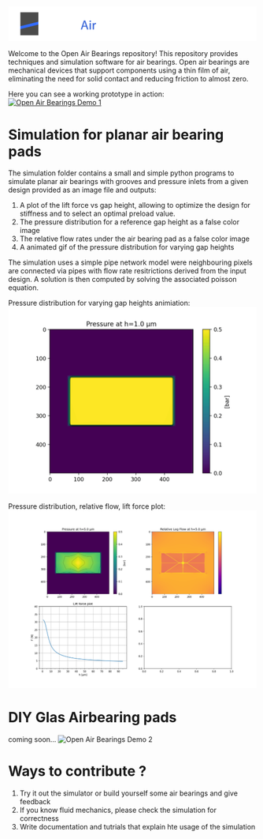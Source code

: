 ![Logo](images/open_air_bearings_logo_dark.png)

Welcome to the Open Air Bearings repository! This repository provides techniques and simulation software for air bearings. Open air bearings are mechanical devices that support components using a thin film of air, eliminating the need for solid contact and reducing friction to almost zero.

Here you can see a working prototype in action:
[![Open Air Bearings Demo 1](https://img.youtube.com/vi/c7A6QDj5Lbw/0.jpg)](https://www.youtube.com/watch?v=c7A6QDj5Lbw)

# Simulation for planar air bearing pads

The simulation folder contains a small and simple python programs to simulate planar air bearings with grooves and pressure inlets from a given design provided as an image file and outputs:
1. A plot of the lift force vs gap height, allowing to optimize the design for stiffness and to select an optimal preload value.
2. The pressure distribution for a reference gap height as a false color image
3. The relative flow rates under the air bearing pad as a false color image
4. A animated gif of the pressure distribution for varying gap heights

The simulation uses a simple pipe network model were neighbouring pixels are connected via pipes with flow rate resitrictions derived from the input design. A solution is then computed by solving the associated poisson equation.

Pressure distribution for varying gap heights animiation:
![Simulation output 2](simulation/example/pressure_design1h_38x18_60u.gif)

Pressure distribution, relative flow, lift force plot:
![Simulation output 1](simulation/example/summary_design1h_38x18_60u.png)


# DIY Glas Airbearing pads

coming soon...
![Open Air Bearings Demo 2](images/the_air_bearing_stage_demo.gif)

# Ways to contribute ?

1. Try it out the simulator or build yourself some air bearings and give feedback
2. If you know fluid mechanics, please check the simulation for correctness
3. Write documentation and tutrials that explain hte usage of the simulation

